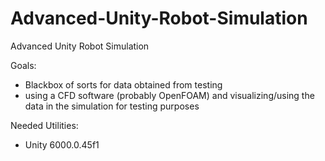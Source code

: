 # Advanced-Unity-Robot-Simulation
Advanced Unity Robot Simulation

Goals:
 - Blackbox of sorts for data obtained from testing
 - using a CFD software (probably OpenFOAM) and visualizing/using the data in the simulation for testing purposes

Needed Utilities:
 - Unity 6000.0.45f1